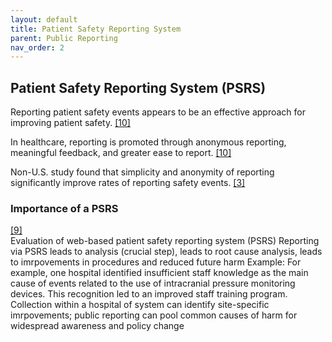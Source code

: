 ```yaml
---
layout: default
title: Patient Safety Reporting System
parent: Public Reporting
nav_order: 2
---
```


## Patient Safety Reporting System (PSRS)


Reporting patient safety events appears to be an effective approach for improving patient safety. [[10]](https://rauchb.github.io/HCM-5101/sources.html#10) 

In healthcare, reporting is promoted through anonymous reporting, meaningful feedback, and greater ease to report. [[10]](https://rauchb.github.io/HCM-5101/sources.html#10) 

Non-U.S. study found that simplicity and anonymity of reporting significantly improve rates of reporting safety events. [[3]](https://rauchb.github.io/HCM-5101/sources.html#3) 

### Importance of a PSRS 
[[9]](https://rauchb.github.io/HCM-5101/sources.html#9)  
Evaluation of web-based patient safety reporting system (PSRS)
Reporting via PSRS leads to analysis (crucial step), leads to root cause analysis, leads to imrpovements in procedures and reduced future harm
Example: For example, one hospital identified insufficient staff knowledge as the main cause of events related to the use of intracranial pressure monitoring devices. This recognition led to an improved staff training program.
Collection within a hospital of system can identify site-specific imrpovements; public reporting can pool common causes of harm for widespread awareness and policy change
